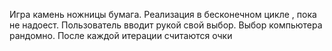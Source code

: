 Игра камень ножницы бумага.
Реализация в бесконечном цикле , пока не надоест.
Пользователь вводит рукой свой выбор.
Выбор компьютера рандомно.
После каждой итерации считаются очки
